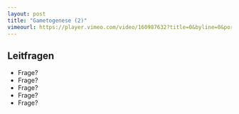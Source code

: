 ```yaml
---
layout: post
title: "Gametogenese (2)"
vimeourl: https://player.vimeo.com/video/160987632?title=0&byline=0&portrait=0
---
```

## Leitfragen
- Frage?
- Frage?
- Frage?
- Frage?
- Frage?



